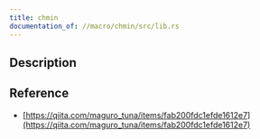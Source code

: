 ```yaml
---
title: chmin
documentation_of: //macro/chmin/src/lib.rs
---
```


## Description

## Reference

- [https://qiita.com/maguro_tuna/items/fab200fdc1efde1612e7](https://qiita.com/maguro_tuna/items/fab200fdc1efde1612e7)

